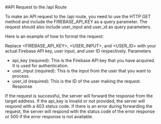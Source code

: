 #API Request to the /api Route  

To make an API request to the /api route, you need to use the HTTP GET method and include the FIREBASE_API_KEY as a query parameter. The request should also include user_input and user_id as query parameters.

Here is an example of how to format the request:

Replace <FIREBASE_API_KEY>, <USER_INPUT>, and <USER_ID> with your actual Firebase API key, user input, and user ID respectively.
Parameters

- api_key (required): This is the Firebase API key that you have acquired. It is used for authentication.
- user_input (required): This is the input from the user that you want to process.
- user_id (required): This is the ID of the user making the request.
Response

If the request is successful, the server will forward the response from the target address. If the api_key is invalid or not provided, the server will respond with a 403 status code. If there is an error during forwarding the request, the server will respond with the status code of the error response or 500 if the error response is not available.
